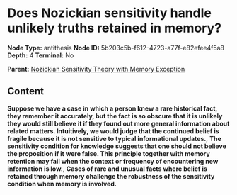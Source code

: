 # Does Nozickian sensitivity handle unlikely truths retained in memory?

**Node Type:** antithesis
**Node ID:** 5b203c5b-f612-4723-a77f-e82efee4f5a8
**Depth:** 4
**Terminal:** No

**Parent:** [Nozickian Sensitivity Theory with Memory Exception](nozickian-sensitivity-theory-with-memory-exception-synthesis-06b0eebd-a522-4070-82a4-eda4fc14ffb0.md)

## Content

**Suppose we have a case in which a person knew a rare historical fact, they remember it accurately, but the fact is so obscure that it is unlikely they would still believe it if they found out more general information about related matters. Intuitively, we would judge that the continued belief is fragile because it is not sensitive to typical informational updates.**, **The sensitivity condition for knowledge suggests that one should not believe the proposition if it were false. This principle together with memory retention may fail when the context or frequency of encountering new information is low.**, **Cases of rare and unusual facts where belief is retained through memory challenge the robustness of the sensitivity condition when memory is involved.**
